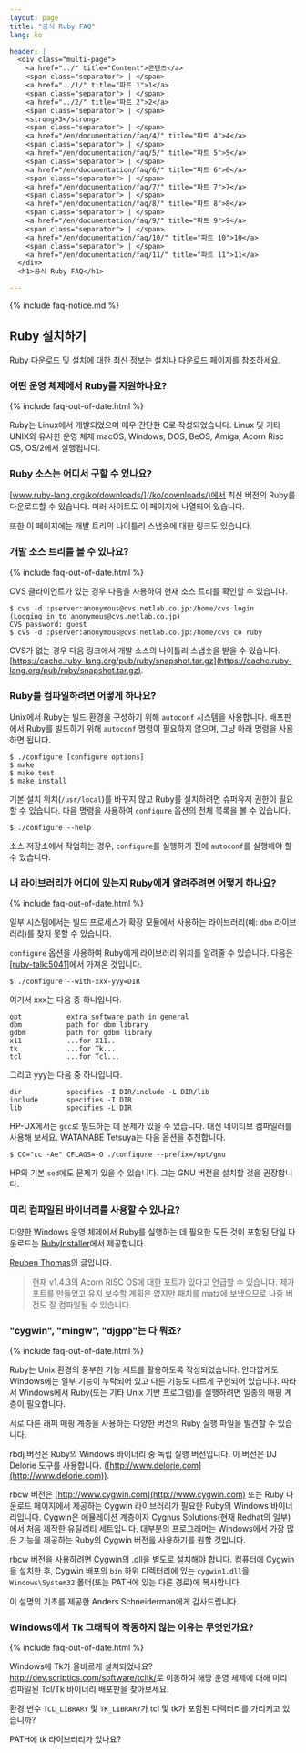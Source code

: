 ```yaml
---
layout: page
title: "공식 Ruby FAQ"
lang: ko

header: |
  <div class="multi-page">
    <a href="../" title="Content">콘텐츠</a>
    <span class="separator"> | </span>
    <a href="../1/" title="파트 1">1</a>
    <span class="separator"> | </span>
    <a href="../2/" title="파트 2">2</a>
    <span class="separator"> | </span>
    <strong>3</strong>
    <span class="separator"> | </span>
    <a href="/en/documentation/faq/4/" title="파트 4">4</a>
    <span class="separator"> | </span>
    <a href="/en/documentation/faq/5/" title="파트 5">5</a>
    <span class="separator"> | </span>
    <a href="/en/documentation/faq/6/" title="파트 6">6</a>
    <span class="separator"> | </span>
    <a href="/en/documentation/faq/7/" title="파트 7">7</a>
    <span class="separator"> | </span>
    <a href="/en/documentation/faq/8/" title="파트 8">8</a>
    <span class="separator"> | </span>
    <a href="/en/documentation/faq/9/" title="파트 9">9</a>
    <span class="separator"> | </span>
    <a href="/en/documentation/faq/10/" title="파트 10">10</a>
    <span class="separator"> | </span>
    <a href="/en/documentation/faq/11/" title="파트 11">11</a>
  </div>
  <h1>공식 Ruby FAQ</h1>

---
```


{% include faq-notice.md %}

## Ruby 설치하기

Ruby 다운로드 및 설치에 대한 최신 정보는
[설치](/ko/documentation/installation/)나 [다운로드](/ko/downloads/) 페이지를
참조하세요.

### 어떤 운영 체제에서 Ruby를 지원하나요?

{% include faq-out-of-date.html %}

Ruby는 Linux에서 개발되었으며 매우 간단한 C로 작성되었습니다. Linux 및 기타
UNIX와 유사한 운영 체제 macOS, Windows, DOS, BeOS, Amiga, Acorn Risc OS,
OS/2에서 실행됩니다.

### Ruby 소스는 어디서 구할 수 있나요?

[www.ruby-lang.org/ko/downloads/](/ko/downloads/)에서 최신 버전의 Ruby를
다운로드할 수 있습니다. 미러 사이트도 이 페이지에 나열되어 있습니다.

또한 이 페이지에는 개발 트리의 나이틀리 스냅숏에 대한 링크도 있습니다.

### 개발 소스 트리를 볼 수 있나요?

{% include faq-out-of-date.html %}

CVS 클라이언트가 있는 경우 다음을 사용하여 현재 소스 트리를 확인할 수 있습니다.

~~~
$ cvs -d :pserver:anonymous@cvs.netlab.co.jp:/home/cvs login
(Logging in to anonymous@cvs.netlab.co.jp)
CVS password: guest
$ cvs -d :pserver:anonymous@cvs.netlab.co.jp:/home/cvs co ruby
~~~

CVS가 없는 경우 다음 링크에서 개발 소스의 나이틀리 스냅숏을 받을 수 있습니다.
[https://cache.ruby-lang.org/pub/ruby/snapshot.tar.gz](https://cache.ruby-lang.org/pub/ruby/snapshot.tar.gz).

### Ruby를 컴파일하려면 어떻게 하나요?

Unix에서 Ruby는 빌드 환경을 구성하기 위해 `autoconf` 시스템을 사용합니다.
배포판에서 Ruby를 빌드하기 위해 `autoconf` 명령이 필요하지 않으며, 그냥 아래
명령을 사용하면 됩니다.

~~~
$ ./configure [configure options]
$ make
$ make test
$ make install
~~~

기본 설치 위치(`/usr/local`)를 바꾸지 않고 Ruby를 설치하려면 슈퍼유저 권한이
필요할 수 있습니다. 다음 명령을 사용하여 `configure` 옵션의 전체 목록을 볼 수
있습니다.

~~~
$ ./configure --help
~~~

소스 저장소에서 작업하는 경우, `configure`를 실행하기 전에 `autoconf`를
실행해야 할 수 있습니다.

### 내 라이브러리가 어디에 있는지 Ruby에게 알려주려면 어떻게 하나요?

{% include faq-out-of-date.html %}

일부 시스템에서는 빌드 프로세스가 확장 모듈에서 사용하는
라이브러리(예: `dbm` 라이브러리)를 찾지 못할 수 있습니다.

`configure` 옵션을 사용하여 Ruby에게 라이브러리 위치를 알려줄 수 있습니다.
다음은 [\[ruby-talk:5041\]][ruby-talk:5041]에서 가져온 것입니다.

~~~
$ ./configure --with-xxx-yyy=DIR
~~~

여기서 xxx는 다음 중 하나입니다.

~~~
opt           extra software path in general
dbm           path for dbm library
gdbm          path for gdbm library
x11           ...for X11..
tk            ...for Tk...
tcl           ...for Tcl...
~~~

그리고 yyy는 다음 중 하나입니다.

~~~
dir           specifies -I DIR/include -L DIR/lib
include       specifies -I DIR
lib           specifies -L DIR
~~~

HP-UX에서는 `gcc`로 빌드하는 데 문제가 있을 수 있습니다. 대신 네이티브
컴파일러를 사용해 보세요. WATANABE Tetsuya는 다음 옵션을 추천합니다.

~~~
$ CC="cc -Ae" CFLAGS=-O ./configure --prefix=/opt/gnu
~~~

HP의 기본 `sed`에도 문제가 있을 수 있습니다. 그는 GNU 버전을 설치할
것을 권장합니다.

[ruby-talk:5041]: https://blade.ruby-lang.org/ruby-talk/5041

### 미리 컴파일된 바이너리를 사용할 수 있나요?

다양한 Windows 운영 체제에서 Ruby를 실행하는 데 필요한 모든 것이 포함된 단일
다운로드는 [RubyInstaller](https://rubyinstaller.org/)에서 제공합니다.

[Reuben Thomas](mailto:Reuben.Thomas@cl.cam.ac.uk)의 글입니다.

> 현재 v1.4.3의 Acorn RISC OS에 대한 포트가 있다고 언급할 수 있습니다.
> 제가 포트를 만들었고 유지 보수할 계획은 없지만
> 패치를 matz에 보냈으므로 나중 버전도 잘 컴파일될 수 있습니다.

### "cygwin", "mingw", "djgpp"는 다 뭐죠?

{% include faq-out-of-date.html %}

Ruby는 Unix 환경의 풍부한 기능 세트를 활용하도록 작성되었습니다.
안타깝게도 Windows에는 일부 기능이 누락되어 있고 다른 기능도 다르게 구현되어
있습니다. 따라서 Windows에서 Ruby(또는 기타 Unix 기반 프로그램)를 실행하려면
일종의 매핑 계층이 필요합니다.

서로 다른 래퍼 매핑 계층을 사용하는 다양한 버전의 Ruby 실행 파일을 발견할
수 있습니다.

rbdj 버전은 Ruby의 Windows 바이너리 중 독립 실행 버전입니다. 이 버전은 DJ
Delorie 도구를 사용합니다.
([http://www.delorie.com](http://www.delorie.com)).

rbcw 버전은 [http://www.cygwin.com](http://www.cygwin.com) 또는 Ruby 다운로드
페이지에서 제공하는 Cygwin 라이브러리가 필요한 Ruby의 Windows 바이너리입니다.
Cygwin은 에뮬레이션 계층이자 Cygnus Solutions(현재 Redhat의 일부)에서
처음 제작한 유틸리티 세트입니다. 대부분의 프로그래머는 Windows에서
가장 많은 기능을 제공하는 Ruby의 Cygwin 버전을 사용하기를 원할 것입니다.

rbcw 버전을 사용하려면 Cygwin의 .dll을 별도로 설치해야 합니다. 컴퓨터에 Cygwin을
설치한 후, Cygwin 배포의 `bin` 하위 디렉터리에 있는 `cygwin1.dll`을
`Windows\System32` 폴더(또는 PATH에 있는 다른 경로)에 복사합니다.

이 설명의 기초를 제공한 Anders Schneiderman에게 감사드립니다.

### Windows에서 Tk 그래픽이 작동하지 않는 이유는 무엇인가요?

{% include faq-out-of-date.html %}

Windows에 Tk가 올바르게 설치되었나요? <http://dev.scriptics.com/software/tcltk/>로
이동하여 해당 운영 체제에 대해 미리 컴파일된 Tcl/Tk 바이너리 배포판을 찾아보세요.

환경 변수 `TCL_LIBRARY` 및 `TK_LIBRARY`가 tcl 및 tk가 포함된 디렉터리를 가리키고
있습니까?

PATH에 tk 라이브러리가 있나요?
